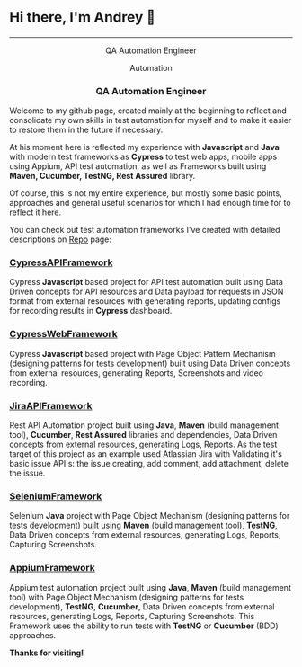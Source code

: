 ### <b><h2>Hi there, I'm Andrey 👋</h2></b> 

<hr></hr>
<p style="text-align: center;">QA Automation Engineer</p>
<div style="text-align: center;">Automation</div>

<center><h3><b>QA Automation Engineer</b></h3></center>

</hr>

Welcome to my github page, created mainly at the beginning to reflect and consolidate my own skills in test automation for myself and to make it easier to restore them in the future if necessary.

At his moment here is reflected my experience with <b>Javascript</b> and <b>Java</b> with modern test frameworks as <b>Cypress</b> to test web apps, mobile apps using Appium, API test automation, as well as Frameworks built using <b>Maven, Cucumber, TestNG, Rest Assured</b> library.

Of course, this is not my entire experience, but mostly some basic points, approaches and general useful scenarios for which I had enough time for to reflect it here.

You can check out test automation frameworks I've created with detailed descriptions on [Repo](https://github.com/andrey-yudin-7?tab=repositories) page:

<b><h3><a href="https://github.com/andrey-yudin-7/CypressAPIFramework" target="_blank">CypressAPIFramework</a></b></h3>
Cypress <b>Javascript</b> based project for API test automation built using Data Driven concepts for API resources and Data payload for requests in JSON format from external resources with generating reports, updating configs for recording results in <b>Cypress</b> dashboard.

<b><h3><a href="https://github.com/andrey-yudin-7/CypressWebFramework" target="_blank">CypressWebFramework</a></b></h3>
Cypress <b>Javascript</b> based project with Page Object Pattern Mechanism (designing patterns for tests development) built using Data Driven concepts from external resources, generating Reports, Screenshots and video recording.

<b><h3><a href="https://github.com/andrey-yudin-7/JiraAPIFramework" target="_blank">JiraAPIFramework</a></b></h3>
Rest API Automation project built using <b>Java</b>, <b>Maven</b> (build management tool), <b>Cucumber</b>, <b>Rest Assured</b> libraries and dependencies, Data Driven concepts from external resources, generating Logs, Reports. As the test target of this project as an example used Atlassian Jira with Validating it's basic issue API's: the issue creating, add comment, add attachment, delete the issue.

<b><h3>[SeleniumFramework](https://github.com/andrey-yudin-7/SeleniumFramework)</b></h3>
Selenium <b>Java</b> project with Page Object Mechanism (designing patterns for tests development) built using <b>Maven</b> (build management tool), <b>TestNG</b>, Data Driven concepts from external resources, generating Logs, Reports, Capturing Screenshots.

<b><h3>[AppiumFramework](https://github.com/andrey-yudin-7/AppiumFramework)</b></h3>
Appium test automation project built using <b>Java</b>, <b>Maven</b> (build management tool) with Page Object Mechanism (designing patterns for tests development), <b>TestNG</b>, <b>Cucumber</b>, Data Driven concepts from external resources, generating Logs, Reports, Capturing Screenshots. This Framework uses the ability to run tests with <b>TestNG</b> or <b>Cucumber</b> (BDD) approaches.

<b>Thanks for visiting!</b>

<!--
**andrey-yudin-7/andrey-yudin-7** is a ✨ _special_ ✨ repository because its `README.md` (this file) appears on your GitHub profile.

Here are some ideas to get you started:

- 🔭 I’m currently working on ...
- 🌱 I’m currently learning ...
- 👯 I’m looking to collaborate on ...
- 🤔 I’m looking for help with ...
- 💬 Ask me about ...
- 📫 How to reach me: ...
- 😄 Pronouns: ...
- ⚡ Fun fact: ...
-->
